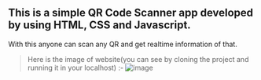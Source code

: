 <h2>This is a simple QR Code Scanner app developed by using HTML, CSS and Javascript.</h2>

With this anyone can scan any QR and get realtime information of that.

>Here is the image of website(you can see by cloning the project and running it in your localhost) :-
<img>![image](https://user-images.githubusercontent.com/79034278/210104731-fe79c23e-06d4-4167-8195-52e5071f9deb.png)
</img>
